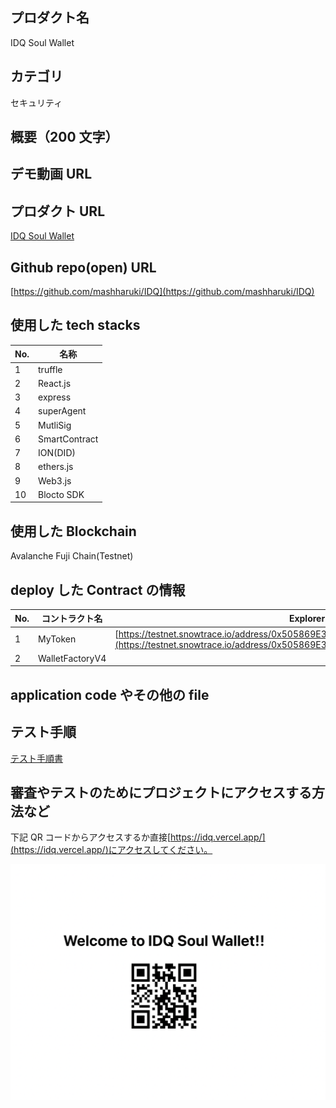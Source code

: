 ## プロダクト名

IDQ Soul Wallet

## カテゴリ

セキュリティ

## 概要（200 文字）

## デモ動画 URL

## プロダクト URL

[IDQ Soul Wallet](https://idq.vercel.app/)

## Github repo(open) URL

[https://github.com/mashharuki/IDQ](https://github.com/mashharuki/IDQ)

## 使用した tech stacks

| No. | 名称          |
| --- | ------------- |
| 1   | truffle       |
| 2   | React.js      |
| 3   | express       |
| 4   | superAgent    |
| 5   | MutliSig      |
| 6   | SmartContract |
| 7   | ION(DID)      |
| 8   | ethers.js     |
| 9   | Web3.js       |
| 10  | Blocto SDK    |

## 使用した Blockchain

Avalanche Fuji Chain(Testnet)

## deploy した Contract の情報

| No. | コントラクト名  | Explorer の URL                                                                                                                                                              |
| --- | --------------- | ---------------------------------------------------------------------------------------------------------------------------------------------------------------------------- |
| 1   | MyToken         | [https://testnet.snowtrace.io/address/0x505869E3B5Ef52a5Db123387fe2d188c44b27b25#code](https://testnet.snowtrace.io/address/0x505869E3B5Ef52a5Db123387fe2d188c44b27b25#code) |
| 2   | WalletFactoryV4 |                                                                                                                                                                              |

## application code やその他の file

## テスト手順

[テスト手順書](https://github.com/mashharuki/IDQ/blob/main/README2.md)

## 審査やテストのためにプロジェクトにアクセスする方法など

下記 QR コードからアクセスするか直接[https://idq.vercel.app/](https://idq.vercel.app/)にアクセスしてください。

<img src="./assets/img/qrcode.png">
